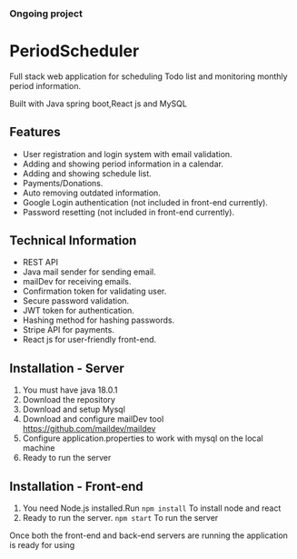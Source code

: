 ### Ongoing project
# PeriodScheduler
Full stack web application for scheduling Todo list and monitoring monthly period information.

Built with Java spring boot,React js and MySQL


## Features
* User registration and login system with email validation.
* Adding and showing period information in a calendar.
* Adding and showing schedule list.
* Payments/Donations.
* Auto removing outdated information.
* Google Login authentication (not included in front-end currently).
* Password resetting (not included in front-end currently).


## Technical Information
* REST API
* Java mail sender for sending email.
* mailDev for receiving emails.
* Confirmation token for validating user.
* Secure password validation.
* JWT token for authentication.
* Hashing method for hashing passwords.
* Stripe API for payments.
* React js for user-friendly front-end.

## Installation - Server
1. You must have java 18.0.1
2. Download the repository
3. Download and setup Mysql
4. Download and configure mailDev tool  https://github.com/maildev/maildev
5. Configure application.properties to work with mysql on the local machine
6. Ready to run the server

## Installation - Front-end
1. You need Node.js installed.Run
`
npm install
`
To install node and react
2. Ready to run the server.
`
npm start
`
To run the server

Once both the front-end and back-end servers are running the application is ready for using

